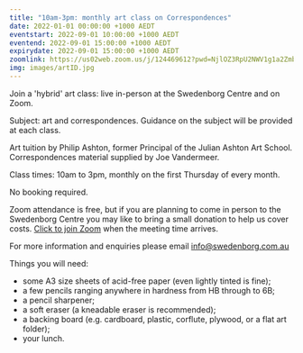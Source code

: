 ```yaml
---
title: "10am-3pm: monthly art class on Correspondences"
date: 2022-01-01 00:00:00 +1000 AEDT
eventstart: 2022-09-01 10:00:00 +1000 AEDT
eventend: 2022-09-01 15:00:00 +1000 AEDT
expirydate: 2022-09-01 15:00:00 +1000 AEDT
zoomlink: https://us02web.zoom.us/j/124469612?pwd=NjlOZ3RpU2NWV1g1a2Zmb29ZL3ZsQT09
img: images/artID.jpg
---
```


Join a 'hybrid' art class: live in-person at the Swedenborg Centre and on Zoom.

Subject: art and correspondences. Guidance on the subject will be provided at each class.

Art tuition by Philip Ashton, former Principal of the Julian Ashton Art School. Correspondences material supplied by Joe Vandermeer.

Class times: 10am to 3pm, monthly on the first Thursday of every month.

No booking required.

Zoom attendance is free, but if you are planning to come in person to the Swedenborg Centre you may like to bring a small donation to help us cover costs. [Click to join Zoom](https://us02web.zoom.us/j/124469612?pwd=NjlOZ3RpU2NWV1g1a2Zmb29ZL3ZsQT09) when the meeting time arrives.

For more information and enquiries please email [info@swedenborg.com.au](mailto:info@swedenborg.com.au)

Things you will need:
- some A3 size sheets of acid-free paper (even lightly tinted is fine);
- a few pencils ranging anywhere in hardness from HB through to 6B;
- a pencil sharpener; 
- a soft eraser (a kneadable eraser is recommended); 
- a backing board (e.g. cardboard, plastic, corflute, plywood, or a flat art folder);
- your lunch.